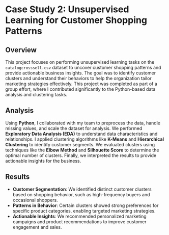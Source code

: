 # Case Study 2: Unsupervised Learning for Customer Shopping Patterns

## Overview  
This project focuses on performing unsupervised learning tasks on the `catalogcrosssell.csv` dataset to uncover customer shopping patterns and provide actionable business insights. 
The goal was to identify customer clusters and understand their behaviors to help the organization tailor marketing strategies effectively. 
This project was completed as part of a group effort, where I contributed significantly to the Python-based data analysis and clustering tasks.

## Analysis  
Using **Python**, I collaborated with my team to preprocess the data, handle missing values, and scale the dataset for analysis. We performed **Exploratory Data Analysis (EDA)** to understand data characteristics and relationships. 
I applied clustering algorithms like **K-Means** and **Hierarchical Clustering** to identify customer segments. We evaluated clusters using techniques like the **Elbow Method** and **Silhouette Score** to determine the optimal number of clusters. 
Finally, we interpreted the results to provide actionable insights for the business.

## Results  
- **Customer Segmentation**: We identified distinct customer clusters based on shopping behavior, such as high-frequency buyers and occasional shoppers.  
- **Patterns in Behavior**: Certain clusters showed strong preferences for specific product categories, enabling targeted marketing strategies.  
- **Actionable Insights**: We recommended personalized marketing campaigns and product recommendations to improve customer engagement and sales.  
